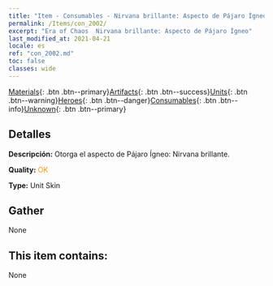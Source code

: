 ```yaml
---
title: "Item - Consumables - Nirvana brillante: Aspecto de Pájaro Ígneo"
permalink: /Items/con_2002/
excerpt: "Era of Chaos  Nirvana brillante: Aspecto de Pájaro Ígneo"
last_modified_at: 2021-04-21
locale: es
ref: "con_2002.md"
toc: false
classes: wide
---
```

 [Materials](/es/Items/){: .btn .btn--primary}[Artifacts](/es/Items/Artifacts/){: .btn .btn--success}[Units](/es/Items/Units/){: .btn .btn--warning}[Heroes](/es/Items/Heroes/){: .btn .btn--danger}[Consumables](/es/Items/Consumables/){: .btn .btn--info}[Unknown](/es/Items/Unknown/){: .btn .btn--primary}

## Detalles
 **Descripción:** Otorga el aspecto de Pájaro Ígneo: Nirvana brillante.

 **Quality:** <span style="color: #FF8C00">OK</span>

 **Type:** Unit Skin

## Gather

  None

## This item contains:

  None

